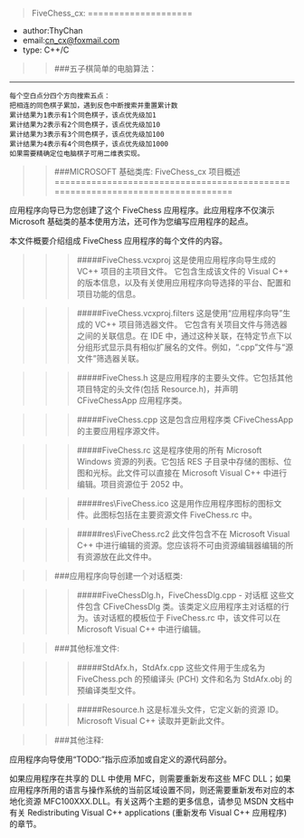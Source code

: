 >FiveChess_cx:
====================
* author:ThyChan
* email:cn_cx@foxmail.com
* type: C++/C


>>###五子棋简单的电脑算法：
--------------------
	每个空白点分四个方向搜索五点：
	把相连的同色棋子累加，遇到反色中断搜索并重置累计数
	累计结果为1表示有1个同色棋子，该点优先级加1
	累计结果为2表示有2个同色棋子，该点优先级加10
	累计结果为3表示有3个同色棋子，该点优先级加100
	累计结果为4表示有4个同色棋子，该点优先级加1000
	如果需要精确定位电脑棋子可用二维表实现。


>>###MICROSOFT 基础类库: FiveChess_cx 项目概述
===============================================================================

应用程序向导已为您创建了这个 FiveChess 应用程序。此应用程序不仅演示 Microsoft 基础类的基本使用方法，还可作为您编写应用程序的起点。

本文件概要介绍组成 FiveChess 应用程序的每个文件的内容。

>>>#####FiveChess.vcxproj
这是使用应用程序向导生成的 VC++ 项目的主项目文件。 
它包含生成该文件的 Visual C++ 的版本信息，以及有关使用应用程序向导选择的平台、配置和项目功能的信息。

>>>#####FiveChess.vcxproj.filters
    这是使用“应用程序向导”生成的 VC++ 项目筛选器文件。
    它包含有关项目文件与筛选器之间的关联信息。在 IDE 中，通过这种关联，在特定节点下以分组形式显示具有相似扩展名的文件。例如，“.cpp”文件与“源文件”筛选器关联。

>>>#####FiveChess.h
这是应用程序的主要头文件。它包括其他项目特定的头文件(包括 Resource.h)，并声明 CFiveChessApp 应用程序类。

>>>#####FiveChess.cpp
这是包含应用程序类 CFiveChessApp 的主要应用程序源文件。

>>>#####FiveChess.rc
这是程序使用的所有 Microsoft Windows 资源的列表。它包括 RES 子目录中存储的图标、位图和光标。此文件可以直接在 Microsoft Visual C++ 中进行编辑。项目资源位于 2052 中。

>>>#####res\FiveChess.ico
这是用作应用程序图标的图标文件。此图标包括在主要资源文件 FiveChess.rc 中。

>>>#####res\FiveChess.rc2
此文件包含不在 Microsoft Visual C++ 中进行编辑的资源。您应该将不可由资源编辑器编辑的所有资源放在此文件中。



>>###应用程序向导创建一个对话框类:

>>>#####FiveChessDlg.h，FiveChessDlg.cpp - 对话框
这些文件包含 CFiveChessDlg 类。该类定义应用程序主对话框的行为。该对话框的模板位于 FiveChess.rc 中，该文件可以在 Microsoft Visual C++ 中进行编辑。



>>###其他标准文件:

>>>#####StdAfx.h，StdAfx.cpp
这些文件用于生成名为 FiveChess.pch 的预编译头 (PCH) 文件和名为 StdAfx.obj 的预编译类型文件。

>>>#####Resource.h
这是标准头文件，它定义新的资源 ID。
Microsoft Visual C++ 读取并更新此文件。


>>###其他注释:

应用程序向导使用“TODO:”指示应添加或自定义的源代码部分。

如果应用程序在共享的 DLL 中使用 MFC，则需要重新发布这些 MFC DLL；如果应用程序所用的语言与操作系统的当前区域设置不同，则还需要重新发布对应的本地化资源 MFC100XXX.DLL。有关这两个主题的更多信息，请参见 MSDN 文档中有关 Redistributing Visual C++ applications (重新发布 Visual C++ 应用程序)的章节。

